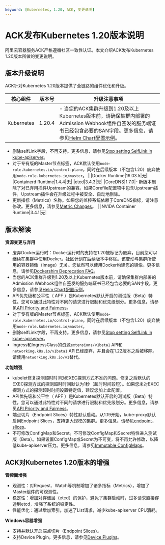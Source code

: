 ```yaml
---
keyword: [Kubernetes, 1.20, ACK, 变更说明]
---
```


# ACK发布Kubernetes 1.20版本说明

阿里云容器服务ACK严格遵循社区一致性认证。本文介绍ACK发布Kubernetes 1.20版本所做的变更说明。

## 版本升级说明

ACK针对Kubernetes 1.20版本提供了全链路的组件优化和升级。

|核心组件|版本号|升级注意事项|
|----|---|------|
|Kubernetes|1.20.4|-   当您的ACK集群升级到1.20及以上Kubernetes版本前，请确保集群内部署的Admission Webhook组件自签发的服务端证书已经包含必要的SAN字段。更多信息，请参见[Helm Chart配置示例](https://github.com/helm/helm/issues/9046#issuecomment-750892734)。
-   删除selfLink字段，不再支持。更多信息，请参见[Stop setting SelfLink in kube-apiserver](https://github.com/kubernetes/kubernetes/pull/94397)。
-   对于专有版的Master节点标签，ACK默认使用`node-role.kubernetes.io/control-plane`，同时在后续版本（不包含1.20）废弃使用`node-role.kubernetes.io/master`。 |
|Docker Runtime|19.03.5|无|
|Containerd Runtime|1.4.4|无|
|etcd|3.4.3|无|
|CoreDNS|1.7.0|-   新版本删除了对已弃用插件Upstream的兼容。如果Corefile配置项中包含Upstream插件，Upstream插件会在升级过程中被安全、自动地删除。
-   更新指标（Metrics）名称。如果您的监控系统依赖于CoreDNS指标，请注意修改。更多信息，请参见[Metric Changes](https://coredns.io/2020/06/15/coredns-1.7.0-release/#metric-changes)。 |
|NVIDA Container Runtime|3.4.1|无|

## 版本解读

**资源变更与弃用**

-   废弃Docker运行时：Docker运行时的支持在1.20被标记为废弃，目前您可以继续在集群中使用Docker。社区计划在后续版本中移除。该变动与集群所使用的容器镜像（Image）无关。您依然可以使用Docker构建您的镜像。更多信息，请参见[Dockershim Deprecation FAQ](https://kubernetes.io/blog/2020/12/02/dockershim-faq/)。
-   当您的ACK集群升级到1.20及以上Kubernetes版本前，请确保集群内部署的Admission Webhook组件自签发的服务端证书已经包含必要的SAN字段。更多信息，请参见[Helm Chart配置示例](https://github.com/helm/helm/issues/9046#issuecomment-750892734)。
-   API优先级和公平性（ APF ）是Kubernetes默认开启的测试版（Beta）特性。您可以通过此特性对不同的请求进行限制和优先级划分。更多信息，请参见[API Priority and Fairness](https://kubernetes.io/docs/concepts/cluster-administration/flow-control/)。
-   对于专有版的Master节点标签，ACK默认使用`node-role.kubernetes.io/control-plane`，同时在后续版本（不包含1.20）废弃使用`node-role.kubernetes.io/master`。
-   删除selfLink字段，不再支持。更多信息，请参见[Stop setting SelfLink in kube-apiserver](https://github.com/kubernetes/kubernetes/pull/94397)。
-   Ingress和IngressClass的资源`extensions/v1beta1` API和`networking.k8s.io/v1beta1` API已经废弃，并且会在1.22版本之后被移除。请使用`networking.k8s.io/v1`替代。

**功能增强**

-   kubelet修复探测超时时间对EXEC探测方式不准的问题。修复之后默认的EXEC探测方式的探测超时时间默认为1秒（超时时间较短）。如果您未对EXEC探测方式的探测超时时间设置特定值，建议您加上此配置。
-   API优先级和公平性（ APF ）是Kubernetes默认开启的测试版（Beta）特性。您可以通过此特性对不同的请求进行限制和优先级划分。更多信息，请参见[API Priority and Fairness](https://kubernetes.io/docs/concepts/cluster-administration/flow-control/)。
-   端点切片（Endpoint Slices）特性默认启动。从1.19开始，kube-proxy默认启用Endpoint Slices，支持更大规模的集群。更多信息，请参见[endpoint-slices](https://kubernetes.io/docs/concepts/services-networking/endpoint-slices/)。
-   不可修改ConfigMap和Secret。不可修改ConfigMap和Secret特性进入测试版（Beta）。如果设置ConfigMap或Secret为不可变，将不再允许修改，以降低kube-apiserver压力。更多信息，请参见[Immutable ConfigMaps](https://kubernetes.io/docs/concepts/configuration/configmap/#configmap-immutable)。

## ACK对Kubernetes 1.20版本的增强

**管控面增强**

-   观测性：对Request、Watch等机制增加了诸多指标（Metrics），增加了Master组件的可观测性。
-   稳定性：增加对存储层（etcd）的保护，避免了集群启动时，过多请求直接穿透到etcd，增强了系统的稳定性。
-   性能优化：通过增加索引，加速了List请求，减少kube-apiserver CPU消耗。

**Windows容器增强**

-   支持并默认开启端点切片（Endpoint Slices）。
-   支持Device Plugin。更多信息，请参见[Device Plugins](https://kubernetes.io/docs/concepts/extend-kubernetes/compute-storage-net/device-plugins/?spm=a2c4e.11153959.blogcont498185.15.3ae63614Bg2zWO)。

